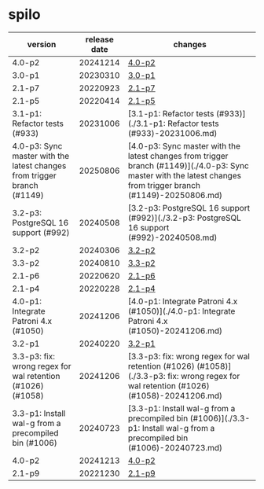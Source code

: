 # spilo	


|version|release date|changes|
|---|---|---|
|4.0-p2|20241214|[4.0-p2](./4.0-p2-20241214.md)|
|3.0-p1|20230310|[3.0-p1](./3.0-p1-20230310.md)|
|2.1-p7|20220923|[2.1-p7](./2.1-p7-20220923.md)|
|2.1-p5|20220414|[2.1-p5](./2.1-p5-20220414.md)|
|3.1-p1: Refactor tests (#933)|20231006|[3.1-p1: Refactor tests (#933)](./3.1-p1: Refactor tests (#933)-20231006.md)|
|4.0-p3: Sync master with the latest changes from trigger branch (#1149)|20250806|[4.0-p3: Sync master with the latest changes from trigger branch (#1149)](./4.0-p3: Sync master with the latest changes from trigger branch (#1149)-20250806.md)|
|3.2-p3: PostgreSQL 16 support (#992)|20240508|[3.2-p3: PostgreSQL 16 support (#992)](./3.2-p3: PostgreSQL 16 support (#992)-20240508.md)|
|3.2-p2|20240306|[3.2-p2](./3.2-p2-20240306.md)|
|3.3-p2|20240810|[3.3-p2](./3.3-p2-20240810.md)|
|2.1-p6|20220620|[2.1-p6](./2.1-p6-20220620.md)|
|2.1-p4|20220228|[2.1-p4](./2.1-p4-20220228.md)|
|4.0-p1: Integrate Patroni 4.x (#1050)|20241206|[4.0-p1: Integrate Patroni 4.x (#1050)](./4.0-p1: Integrate Patroni 4.x (#1050)-20241206.md)|
|3.2-p1|20240220|[3.2-p1](./3.2-p1-20240220.md)|
|3.3-p3: fix: wrong regex for wal retention (#1026) (#1058)|20241206|[3.3-p3: fix: wrong regex for wal retention (#1026) (#1058)](./3.3-p3: fix: wrong regex for wal retention (#1026) (#1058)-20241206.md)|
|3.3-p1: Install wal-g from a precompiled bin (#1006)|20240723|[3.3-p1: Install wal-g from a precompiled bin (#1006)](./3.3-p1: Install wal-g from a precompiled bin (#1006)-20240723.md)|
|4.0-p2|20241213|[4.0-p2](./4.0-p2-20241213.md)|
|2.1-p9|20221230|[2.1-p9](./2.1-p9-20221230.md)|
